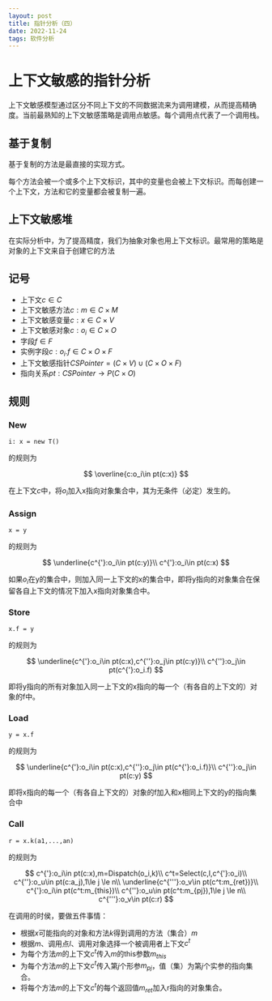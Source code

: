 ```yaml
---
layout: post
title: 指针分析（四）
date: 2022-11-24
tags: 软件分析
---
```


# 上下文敏感的指针分析

上下文敏感模型通过区分不同上下文的不同数据流来为调用建模，从而提高精确度。当前最熟知的上下文敏感策略是调用点敏感。每个调用点代表了一个调用栈。

## 基于复制

基于复制的方法是最直接的实现方式。

每个方法会被一个或多个上下文标识，其中的变量也会被上下文标识。而每创建一个上下文，方法和它的变量都会被复制一遍。

## 上下文敏感堆

在实际分析中，为了提高精度，我们为抽象对象也用上下文标识。最常用的策略是对象的上下文来自于创建它的方法

## 记号

- 上下文$c\in C$
- 上下文敏感方法$c:m\in C\times M$
- 上下文敏感变量$c:x\in C\times V$
- 上下文敏感对象$c:o_i\in C\times O$
- 字段$f\in F$
- 实例字段$c:o_i.f\in C\times O\times F$
- 上下文敏感指针$CSPointer = (C\times V)\cup (C\times O\times F)$
- 指向关系$pt: CSPointer\rightarrow P(C\times O)$

## 规则

### New

```
i: x = new T()
```

的规则为


$$
\overline{c:o_i\in pt(c:x)}
$$


在上下文$c$中，将$o_i$加入x指向对象集合中，其为无条件（必定）发生的。

### Assign

```
x = y
```

的规则为


$$
\underline{c^{'}:o_i\in pt(c:y)}\\
c^{'}:o_i\in pt(c:x)
$$


如果$o_i$在y的集合中，则加入同一上下文的x的集合中，即将y指向的对象集合在保留各自上下文的情况下加入x指向对象集合中。

### Store

```
x.f = y
```

的规则为


$$
\underline{c^{'}:o_i\in pt(c:x),c^{''}:o_j\in pt(c:y)}\\
c^{''}:o_j\in pt(c^{'}:o_i.f)
$$


即将y指向的所有对象加入同一上下文的x指向的每一个（有各自的上下文的）对象的f中。

### Load

```
y = x.f
```

的规则为


$$
\underline{c^{'}:o_i\in pt(c:x),c^{''}:o_j\in pt(c^{'}:o_i.f)}\\
c^{''}:o_j\in pt(c:y)
$$


即将x指向的每一个（有各自上下文的）对象的f加入和x相同上下文的y的指向集合中

### Call

```
r = x.k(a1,...,an)
```

的规则为


$$
c^{'}:o_i\in pt(c:x),m=Dispatch(o_i,k)\\
c^t=Select(c,l,c^{'}:o_i)\\
c^{''}:o_u\in pt(c:a_j),1\le j \le n\\
\underline{c^{'''}:o_v\in pt(c^t:m_{ret})}\\
c^{'}:o_i\in pt(c^t:m_{this})\\
c^{''}:o_u\in pt(c^t:m_{pj}),1\le j \le n\\
c^{'''}:o_v\in pt(c:r)
$$


在调用的时侯，要做五件事情：

- 根据$x$可能指向的对象和方法$k$得到调用的方法（集合）$m$
- 根据$m$、调用点$l$、调用对象选择一个被调用者上下文$c^t$
- 为每个方法$m$的上下文$c^t$传入$m$的this参数$m_{this}$
- 为每个方法$m$的上下文$c^t$传入第$j$个形参$m_{pj}$，值（集）为第$j$个实参的指向集合。
- 将每个方法$m$的上下文$c^t$的每个返回值$m_{ret}$加入r指向的对象集合。